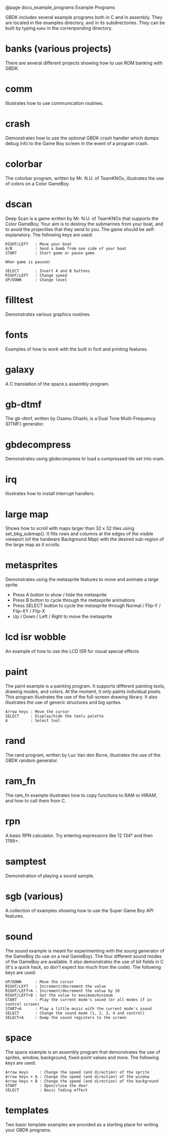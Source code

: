 @page docs_example_programs Example Programs


GBDK includes several example programs both in C and in assembly. They are located in the examples directory, and in its subdirectories. They can be built by typing `make` in the correnponding directory.


# banks (various projects)
There are several different projects showing how to use ROM banking with GBDK.


# comm
Illustrates how to use communication routines.


# crash
Demonstrates how to use the optional GBDK crash handler which dumps debug info to the Game Boy screen in the event of a program crash.


# colorbar
The colorbar program, written by Mr. N.U. of TeamKNOx, illustrates the use of colors on a Color GameBoy.


# dscan
Deep Scan is a game written by Mr. N.U. of TeamKNOx that supports the Color GameBoy. Your aim is to destroy the submarines from your boat, and to avoid the projectiles that they send to you. The game should be self-explanatory. The following keys are used:

    RIGHT/LEFT   : Move your boat
    A/B          : Send a bomb from one side of your boat
    START        : Start game or pause game

    When game is paused:

    SELECT       : Invert A and B buttons
    RIGHT/LEFT   : Change speed
    UP/DOWN      : Change level


# filltest
Demonstrates various graphics routines.


# fonts
Examples of how to work with the built in font and printing features.


# galaxy
A C translation of the space.s assembly program.


# gb-dtmf
The gb-dtmf, written by Osamu Ohashi, is a Dual Tone Multi-Frequency (DTMF) generator.


# gbdecompress
Demonstrates using gbdecompress to load a compressed tile set into vram.


# irq
Illustrates how to install interrupt handlers.


# large map
Shows how to scroll with maps larger than 32 x 32 tiles using set_bkg_submap(). It fills rows and columns at the edges of the visible viewport (of the hardware Background Map) with the desired sub-region of the large map as it scrolls.


# metasprites
Demonstrates using the metasprite features to move and animate a large sprite.
* Press A button to show / hide the metasprite
* Press B button to cycle through the metasprite animations
* Press SELECT button to cycle the metasprite through Normal / Flip-Y / Flip-XY / Flip-X
* Up / Down / Left / Right to move the metasprite


# lcd isr wobble
An example of how to use the LCD ISR for visual special effects


# paint
The paint example is a painting program. It supports different painting tools, drawing modes, and colors. At the moment, it only paints individual pixels. This program illustrates the use of the full-screen drawing library. It also illustrates the use of generic structures and big sprites.

    Arrow keys : Move the cursor
    SELECT     : Display/hide the tools palette
    A          : Select tool


# rand
The rand program, written by Luc Van den Borre, illustrates the use of the GBDK random generator.


# ram_fn
The ram_fn example illustrates how to copy functions to RAM or HIRAM, and how to call them from C.


# rpn
A basic RPN calculator. Try entering expressions like 12 134* and then 1789+.


# samptest
Demonstration of playing a sound sample.


# sgb (various)
A collection of examples showing how to use the Super Game Boy API features.


# sound
The sound example is meant for experimenting with the soung generator of the GameBoy (to use on a real GameBoy). The four different sound modes of the GameBoy are available. It also demonstrates the use of bit fields in C (it's a quick hack, so don't expect too much from the code). The following keys are used:

    UP/DOWN      : Move the cursor
    RIGHT/LEFT   : Increment/decrement the value
    RIGHT/LEFT+A : Increment/decrement the value by 10
    RIGHT/LEFT+B : Set the value to maximum/minimum
    START        : Play the current mode's sound (or all modes if in control screen)
    START+A      : Play a little music with the current mode's sound
    SELECT       : Change the sound mode (1, 2, 3, 4 and control)
    SELECT+A     : Dump the sound registers to the screen


# space
The space example is an assembly program that demonstrates the use of sprites, window, background, fixed-point values and more. The following keys are used:

    Arrow keys     : Change the speed (and direction) of the sprite
    Arrow keys + A : Change the speed (and direction) of the window
    Arrow keys + B : Change the speed (and direction) of the background
    START          : Open/close the door
    SELECT         : Basic fading effect


# templates
Two basic template examples are provided as a starting place for writing your GBDK programs.

